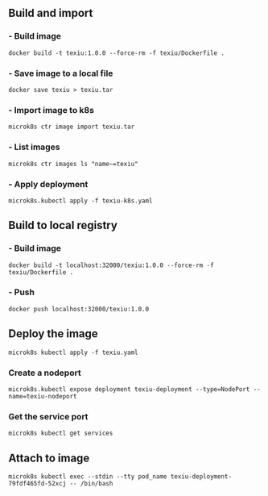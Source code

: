 ## Build and import  

### - Build image  

`docker build -t texiu:1.0.0 --force-rm -f texiu/Dockerfile .`

### - Save image to a local file  

`docker save texiu > texiu.tar`

### - Import image to k8s  

`microk8s ctr image import texiu.tar`

### - List images  

`microk8s ctr images ls "name~=texiu"`

### - Apply deployment  

`microk8s.kubectl apply -f texiu-k8s.yaml`

## Build to local registry  

### - Build image  

`docker build -t localhost:32000/texiu:1.0.0 --force-rm -f texiu/Dockerfile .`

### - Push  

`docker push localhost:32000/texiu:1.0.0`

## Deploy the image  

`microk8s kubectl apply -f texiu.yaml`

### Create a nodeport  

`microk8s.kubectl expose deployment texiu-deployment --type=NodePort --name=texiu-nodeport`

### Get the service port  

`microk8s kubectl get services`

## Attach to image  

`microk8s kubectl exec --stdin --tty pod_name texiu-deployment-79fdf465fd-52xcj -- /bin/bash`